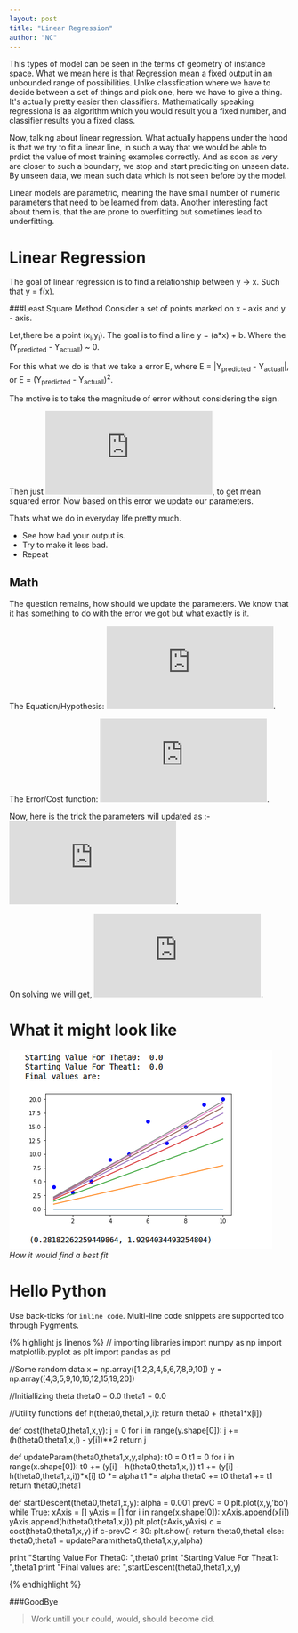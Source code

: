 ```yaml
---
layout: post
title: "Linear Regression"
author: "NC"
---
```


This types of model can be seen in the terms of geometry of instance space. What we mean here is that Regression mean a fixed output in an unbounded range of possibilities. Unlke classfication where we have to decide between a set of things and pick one, here we have to give a thing. It's actually pretty easier then classifiers. Mathematically speaking regressiona is aa algorithm which you would result you a fixed number, and classifier results you a fixed class.

Now, talking about linear regression. What actually happens under the hood is that we try to fit a linear line, in such a way that we would be able to prdict the value of most training examples correctly. And as soon as very are closer to such a boundary, we stop and start prediciting on unseen data. By unseen data, we mean such data which is not seen before by the model.

Linear models are parametric, meaning the have small number of numeric parameters that need to be learned from data. Another interesting fact about them is, that the are prone to overfitting but sometimes lead to underfitting.

# Linear Regression
The goal of linear regression is to find a relationship between y -> x. Such that y = f(x).

###Least Square Method 
Consider a set of points marked on x - axis and y - axis.

Let,there be a point (x<sub>i</sub>,y<sub>i</sub>). The goal is to find a line y = (a*x) + b. Where the (Y<sub>predicted</sub> - Y<sub>actuall</sub>) ~ 0.

For this what we do is that we take a error E, where E = |Y<sub>predicted</sub> - Y<sub>actuall</sub>|, or  E = (Y<sub>predicted</sub> - Y<sub>actuall</sub>)<sup>2</sup>.

The motive is to take the magnitude of error without considering the sign.

Then just ![sigma](https://latex.codecogs.com/gif.latex?%5Csum%20%7B%28Y_%7Bpredicted%7D-Y_%7Btrue%7D%29%5E%7B2%7D%7D), to get mean squared error. Now based on this error we update our parameters.

Thats what we do in everyday life pretty much.
* See how bad your output is.
* Try to make it less bad.
* Repeat

## Math
The question remains, how should we update the parameters. We know that it has something to do with the error we got but what exactly is it.

The Equation/Hypothesis: ![eq1](https://latex.codecogs.com/gif.latex?h_%7B%5Ctheta%7D%20%3D%20B_%7B0%7D%20&plus;%20%28B_%7B1%7D*x%29).

The Error/Cost function: ![eq2](https://latex.codecogs.com/gif.latex?J_%7B%5Ctheta%7D%20%3D%20%5Csum%7B%20Y_%7Bpredicited%7D%20-%20Y_%7Btrue%7D%7D).

Now, here is the trick the parameters will updated as :-	
	![eq3](https://latex.codecogs.com/gif.latex?%5Ctheta_%7Bj%7D%20%3D%20%5Ctheta_%7Bj%7D%20-%20%5Calpha*%5Cfrac%7B%5Cpartial%20J_%7B%5Ctheta%7D%7D%7B%5Cpartial%20%5Ctheta_%7Bj%7D%7D).

On solving we will get, 
	![eq4](https://latex.codecogs.com/gif.latex?%5Ctheta_%7Bj%7D%20%3D%20%5Ctheta_%7Bj%7D%20-%20%5Calpha%20*%20%28h%28x%5E%7Bi%7D%29-y%29%20*%20x_%7Bj%7D%5E%7Bi%7D).


# What it might look like
![Image with caption](../images/bolg_1/1.png "Image with caption")
_How it would find a best fit_

# Hello Python

Use back-ticks for `inline code`. Multi-line code snippets are supported too through Pygments.

{% highlight js  linenos %}
// importing libraries
import numpy as np
import matplotlib.pyplot as plt
import pandas as pd

//Some random data
x = np.array([1,2,3,4,5,6,7,8,9,10])
y = np.array([4,3,5,9,10,16,12,15,19,20])

//Initiallizing theta
theta0 = 0.0
theta1 = 0.0

//Utility functions
def h(theta0,theta1,x,i):
    return theta0 + (theta1*x[i])

def cost(theta0,theta1,x,y):
    j = 0
    for i in range(y.shape[0]):
        j += (h(theta0,theta1,x,i) - y[i])**2
    return j

def updateParam(theta0,theta1,x,y,alpha):
    t0 = 0
    t1 = 0
    for i in range(x.shape[0]):
        t0 += (y[i] - h(theta0,theta1,x,i))
        t1 += (y[i] - h(theta0,theta1,x,i))*x[i]
    t0 *= alpha
    t1 *= alpha
    theta0 += t0
    theta1 += t1
    return theta0,theta1

def startDescent(theta0,theta1,x,y):
    alpha = 0.001
    prevC = 0
    plt.plot(x,y,'bo')
    while True:
        xAxis = []
        yAxis = []
        for i in range(x.shape[0]):
            xAxis.append(x[i])
            yAxis.append(h(theta0,theta1,x,i))
        plt.plot(xAxis,yAxis)
        c = cost(theta0,theta1,x,y)
        if c-prevC < 30:
            plt.show()
            return theta0,theta1
        else:
            theta0,theta1 = updateParam(theta0,theta1,x,y,alpha)

print "Starting Value For Theta0: ",theta0
print "Starting Value For Theat1: ",theta1
print "Final values are: ",startDescent(theta0,theta1,x,y)

{% endhighlight %}

###GoodBye
> Work untill your could, would, should become did.

